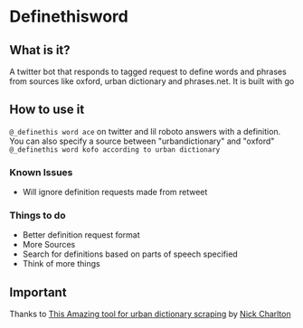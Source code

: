 # Definethisword

## What is it?
A twitter bot that responds to tagged request to define words and phrases
from sources like oxford, urban dictionary and phrases.net. It is built with go

## How to use it
```@_definethis word ace``` on twitter and lil roboto answers with a definition.
You can also specify a source between "urbandictionary" and "oxford"
```@_definethis word kofo according to urban dictionary```

### Known Issues
* Will ignore definition requests made from retweet

### Things to do
* Better definition request format
* More Sources
* Search for definitions based on parts of speech specified
* Think of more things

## Important
Thanks to [This Amazing tool for urban dictionary scraping](http://urbanscraper.herokuapp.com/) by [Nick Charlton](http://nickcharlton.net/)

